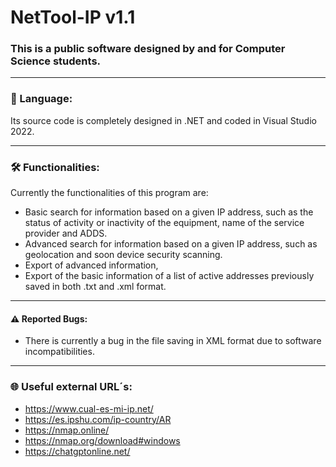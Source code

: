 # NetTool-IP v1.1
### This is a public software designed by and for Computer Science students.

-------------------------------------------------------------------------------------------------------------------------------------------------------------------
### 💬 Language:

  Its source code is completely designed in .NET and coded in Visual Studio 2022.


-------------------------------------------------------------------------------------------------------------------------------------------------------------------
### 🛠 Functionalities:

Currently the functionalities of this program are:
  - Basic search for information based on a given IP address, such as the status of activity or inactivity of the equipment, name of the service provider and ADDS.
  - Advanced search for information based on a given IP address, such as geolocation and soon device security scanning.
  - Export of advanced information,
  - Export of the basic information of a list of active addresses previously saved in both .txt and .xml format.


-------------------------------------------------------------------------------------------------------------------------------------------------------------------
#### ⚠️ Reported Bugs:

  - There is currently a bug in the file saving in XML format due to software incompatibilities.
  
  
-------------------------------------------------------------------------------------------------------------------------------------------------------------------
### 🌐 Useful external URL´s:

  - https://www.cual-es-mi-ip.net/
  - https://es.ipshu.com/ip-country/AR
  - https://nmap.online/
  - https://nmap.org/download#windows
  - https://chatgptonline.net/

